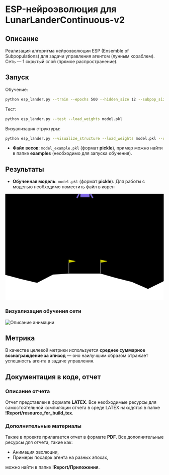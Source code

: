 # ESP-нейроэволюция для LunarLanderContinuous-v2

## Описание

Реализация алгоритма нейроэволюции ESP (Ensemble of Subpopulations) для задачи управления агентом (лунным кораблем). Сеть — 1 скрытый слой (прямое распространение).

## Запуск

Обучение: 
```bash
python esp_lander.py --train --epochs 500 --hidden_size 12 --subpop_size 20
```

Тест: 
```bash
python esp_lander.py --test --load_weights model.pkl
```

Визуализация структуры:
```bash
python esp_lander.py --visualize_structure --load_weights model.pkl --outfile net.png
```
- **Файл весов**: `model_example.pkl` (формат **pickle**), пример можно найти в папке **examples** (необходимо для запуска обучения).

## Результаты

- **Обученная модель**: `model.pkl` (формат **pickle**). Для работы с моделью необходимо поместить файл в корен

![Описание анимации](https://github.com/MatthewNaumenko/esp-lunarlander/blob/main/!Report/%D0%9F%D1%80%D0%B8%D0%BB%D0%BE%D0%B6%D0%B5%D0%BD%D0%B8%D1%8F/%D0%9F%D1%80%D0%B8%D0%BB%D0%BE%D0%B6%D0%B5%D0%BD%D0%B8%D0%B5_lander_epoch_1000.gif)

### Визуализация обучения сети
![Описание анимации](https://github.com/MatthewNaumenko/esp-lunarlander/blob/main/!Report/%D0%9F%D1%80%D0%B8%D0%BB%D0%BE%D0%B6%D0%B5%D0%BD%D0%B8%D1%8F/%D0%9F%D1%80%D0%B8%D0%BB%D0%BE%D0%B6%D0%B5%D0%BD%D0%B8%D0%B5_epochs_animation.gif)

## Метрика

В качестве целевой метрики используется **среднее суммарное вознаграждение за эпизод** — оно наилучшим образом отражает успешность агента в задаче управления.

## Документация в коде, отчет

### Описание отчета

Отчет представлен в формате **LATEX**. Все необходимые ресурсы для самостоятельной компиляции отчета в среде LATEX находятся в папке **!Report/resource_for_build_tex**.

### Дополнительные материалы

Также в проекте прилагается отчет в формате **PDF**. Все дополнительные ресурсы для отчета, такие как:

- Анимация эволюции,
- Примеры посадок агента на разных эпохах,

можно найти в папке **!Report/Приложения**.


